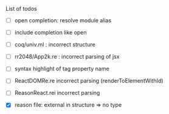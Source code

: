 List of todos

- [ ] open completion: resolve module alias
- [ ] include completion like open
- [ ] coq/univ.ml : incorrect structure
- [ ] rr2048/App2k.re : incorrect parsing of jsx 
- [ ] syntax highlight of tag property name
- [ ] ReactDOMRe.re incorrect parsing (renderToElementWithId)
- [ ] ReasonReact.rei incorrect parsing


- [x] reason file: external in structure => no type